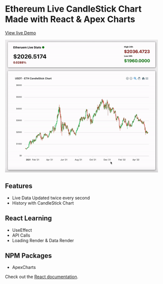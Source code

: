 # Ethereum Live CandleStick Chart Made with React & Apex Charts

[View live Demo](https://)

![Game Gif](/src/ethdemo-gif.gif)


## Features
- Live Data Updated twice every second
- History with CandleStick Chart

## React Learning
- UseEffect
- API Calls
- Loading Render & Data Render

## NPM Packages
- ApexCharts

Check out the [React documentation](https://reactjs.org/).
